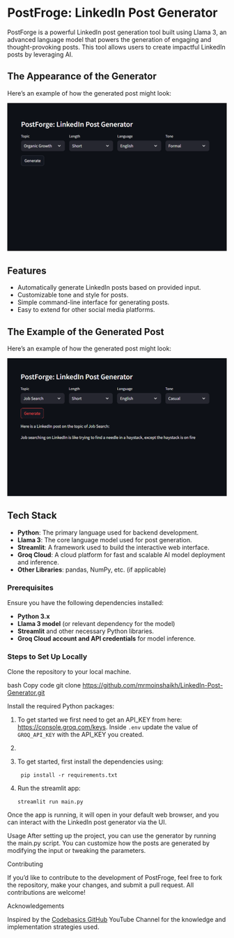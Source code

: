 # PostFroge: LinkedIn Post Generator

PostForge is a powerful LinkedIn post generation tool built using Llama 3, an advanced language model that powers the generation of engaging and thought-provoking posts. This tool allows users to create impactful LinkedIn posts by leveraging AI.

## The Appearance of the Generator

Here’s an example of how the generated post might look:

![Post Example](images/Screenshot%202024-12-02%20185255.png)


## Features
- Automatically generate LinkedIn posts based on provided input.
- Customizable tone and style for posts.
- Simple command-line interface for generating posts.
- Easy to extend for other social media platforms.

## The Example of the Generated Post

Here’s an example of how the generated post might look:

![Post Example](images/Screenshot%202024-12-02%20185510.png)

## Tech Stack

- **Python**: The primary language used for backend development.
- **Llama 3**: The core language model used for post generation.
- **Streamlit**: A framework used to build the interactive web interface.
- **Groq Cloud**: A cloud platform for fast and scalable AI model deployment and inference.
- **Other Libraries**: pandas, NumPy, etc. (if applicable)

### Prerequisites
Ensure you have the following dependencies installed:

- **Python 3.x**
- **Llama 3 model** (or relevant dependency for the model)
- **Streamlit** and other necessary Python libraries.
- **Groq Cloud account and API credentials** for model inference.
  
### Steps to Set Up Locally
Clone the repository to your local machine.

bash
Copy code
git clone https://github.com/mrmoinshaikh/LinkedIn-Post-Generator.git


Install the required Python packages:

1. To get started we first need to get an API_KEY from here: https://console.groq.com/keys. Inside `.env` update the value of `GROQ_API_KEY` with the API_KEY you created.
2. 
3. To get started, first install the dependencies using:
    ```commandline
     pip install -r requirements.txt
    ```
    
4. Run the streamlit app:
   ```commandline
   streamlit run main.py
   ```
   
Once the app is running, it will open in your default web browser, and you can interact with the LinkedIn post generator via the UI.

Usage
After setting up the project, you can use the generator by running the main.py script. You can customize how the posts are generated by modifying the input or tweaking the parameters.

Contributing

If you’d like to contribute to the development of PostFroge, feel free to fork the repository, make your changes, and submit a pull request. All contributions are welcome!

Acknowledgements

Inspired by the [Codebasics GitHub](https://github.com/codebasics) YouTube Channel  for the knowledge and implementation strategies used.
